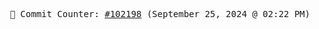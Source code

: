 <p align="center">
    <samp>
        📮 Commit Counter: <a href="https://github.com/Javascript-void0/Javascript-void0/commits/main">#102198</a> (September 25, 2024 @ 02:22 PM)
    </samp>
</p>